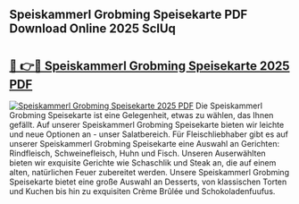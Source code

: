 ## Speiskammerl Grobming Speisekarte PDF Download Online 2025 SclUq

# <h2><a href="http://gcdgkmq.nevu.top/?p=Speiskammerl+Grobming+Speisekarte">🔗 👉🔴 Speiskammerl Grobming Speisekarte 2025 PDF</a></h2>

[![Speiskammerl Grobming Speisekarte 2025 PDF](https://i.imgur.com/dBaPXMq.png)](http://gcdgkmq.nevu.top/?p=Speiskammerl+Grobming+Speisekarte)
Die Speiskammerl Grobming Speisekarte ist eine Gelegenheit, etwas zu wählen, das Ihnen gefällt. Auf unserer Speiskammerl Grobming Speisekarte bieten wir leichte und neue Optionen an - unser Salatbereich. Für Fleischliebhaber gibt es auf unserer Speiskammerl Grobming Speisekarte eine Auswahl an Gerichten: Rindfleisch, Schweinefleisch, Huhn und Fisch. Unseren Auserwählten bieten wir exquisite Gerichte wie Schaschlik und Steak an, die auf einem alten, natürlichen Feuer zubereitet werden. Unsere Speiskammerl Grobming Speisekarte bietet eine große Auswahl an Desserts, von klassischen Torten und Kuchen bis hin zu exquisiten Crème Brûlée und Schokoladenfuufus.
